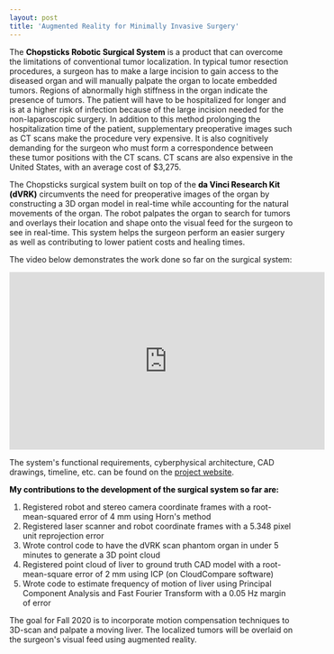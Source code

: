 ```yaml
---
layout: post
title: 'Augmented Reality for Minimally Invasive Surgery'
---
```

The <font color = "black"><b>Chopsticks Robotic Surgical System</b></font> is a product that can overcome the limitations of conventional tumor localization. In typical tumor resection procedures, a surgeon has to make a large incision to gain access to the diseased organ and will manually palpate the organ to locate embedded tumors. Regions of abnormally high stiffness in the organ indicate the presence of tumors. The patient will have to be hospitalized for longer and is at a higher risk of infection because of the large incision needed for the non-laparoscopic surgery. In addition to this method prolonging the hospitalization time of the patient, supplementary preoperative images such as CT scans make the procedure very expensive. It is also cognitively demanding for the surgeon who must form a correspondence between these tumor positions with the CT scans. CT scans are also expensive in the United States, with an average cost of $3,275.

The Chopsticks surgical system built on top of the <font color = "black"><b>da Vinci Research Kit (dVRK)</b></font> circumvents the need for preoperative images of the organ by constructing a 3D organ model in real-time while accounting for the natural movements of the organ. The robot palpates the organ to search for tumors and overlays their location and shape onto the visual feed for the surgeon to see in real-time. This system helps the surgeon perform an easier surgery as well as contributing to lower patient costs and healing times.

The video below demonstrates the work done so far on the surgical system:

<iframe width="560" height="315" src="https://www.youtube.com/embed/tUwB2kyOg7o" frameborder="0" allow="accelerometer; autoplay; encrypted-media; gyroscope; picture-in-picture" allowfullscreen></iframe>

The system's functional requirements, cyberphysical architecture, CAD drawings, timeline, etc. can be found on the <a href="https://mrsdprojects.ri.cmu.edu/2020teama/">project website</a>.

<font color = "black"><b>My contributions to the development of the surgical system so far are:</b></font>
1. Registered robot and stereo camera coordinate frames with a root-mean-squared error of 4 mm using Horn's method
2. Registered laser scanner and robot coordinate frames with a 5.348 pixel unit reprojection error
3. Wrote control code to have the dVRK scan phantom organ in under 5 minutes to generate a 3D point cloud
4. Registered point cloud of liver to ground truth CAD model with a root-mean-square error of 2 mm using ICP (on CloudCompare software)
5. Wrote code to estimate frequency of motion of liver using Principal Component Analysis and Fast Fourier Transform with a 0.05 Hz margin of error

The goal for Fall 2020 is to incorporate motion compensation techniques to 3D-scan and palpate a moving liver. The localized tumors will be overlaid on the surgeon's visual feed using augmented reality.



